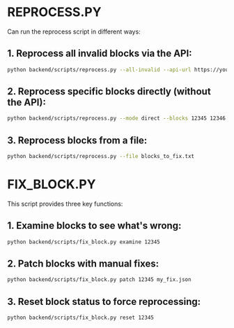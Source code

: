 # REPROCESS.PY

Can run the reprocess script in different ways:

## 1. Reprocess all invalid blocks via the API:

```bash
python backend/scripts/reprocess.py --all-invalid --api-url https://your-processor-service-url
```

## 2. Reprocess specific blocks directly (without the API):

```bash
python backend/scripts/reprocess.py --mode direct --blocks 12345 12346 12347
```

## 3. Reprocess blocks from a file:

```bash
python backend/scripts/reprocess.py --file blocks_to_fix.txt
```


# FIX_BLOCK.PY

This script provides three key functions:

## 1. Examine blocks to see what's wrong:

```bash
python backend/scripts/fix_block.py examine 12345
```

## 2. Patch blocks with manual fixes:

```bash
python backend/scripts/fix_block.py patch 12345 my_fix.json
```

## 3. Reset block status to force reprocessing:

```bash
python backend/scripts/fix_block.py reset 12345
```

